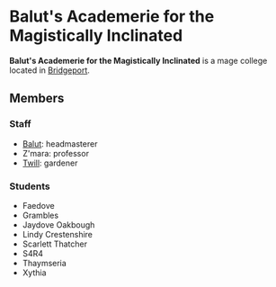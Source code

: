 # Balut's Academerie for the Magistically Inclinated

**Balut's Academerie for the Magistically Inclinated** is a mage college located in [Bridgeport](../../societies/esterfell-accord/bridgeport/).

## Members

### Staff

- [Balut](members/balut.md): headmasterer
- Z'mara: professor
- [Twill](../arcartisans/members/twill.md): gardener

### Students

- Faedove
- Grambles
- Jaydove Oakbough
- Lindy Crestenshire
- Scarlett Thatcher
- S4R4
- Thaymseria
- Xythia
